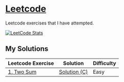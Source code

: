 # [Leetcode](https://leetcode.com/)

Leetcode exercises that I have attempted.

[![LeetCode Stats](https://leetcard.jacoblin.cool/shunpingong?theme=dark&extension=activity)](https://leetcard.jacoblin.cool/shunpingong?theme=dark&extension=activity)

## My Solutions
Leetcode Exercise|Solution|Difficulty
-----------------|---------|-----------
[1. Two Sum](https://leetcode.com/problems/two-sum/) | [Solution (C)](https://github.com/shunpingong/Leetcode/blob/main/1.Two%20Sum/Solution.c) | Easy
